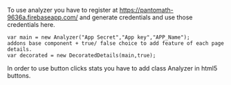 	

To use analyzer you have to register at https://pantomath-9636a.firebaseapp.com/ and generate credentials and use those credentials here.


	var main = new Analyzer("App Secret","App key","APP_Name");
	addons base component + true/ false choice to add feature of each page details.
 	var decorated = new DecoratedDetails(main,true);


In order to use button clicks stats you have to add class Analyzer in html5 buttons.